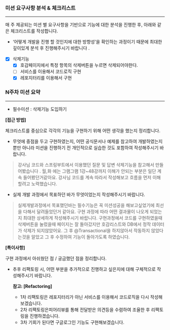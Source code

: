 ### 미션 요구사항 분석 & 체크리스트

---

매 주 제공되는 미션 별 요구사항을 기반으로 기능에 대한 분석을 진행한 후, 아래와 같은 체크리스트를 작성합니다.

- ‘어떻게 개발을 진행 할 것인지에 대한 방향성’을 확인하는 과정이기 때문에 최대한 깊이있게 분석 후 진행해주시기 바랍니다 .

- [x] 삭제기능
    - [x] 호감페이지에서 특정 항목의 삭제버튼을 누르면 삭제되어야한다.
    - [ ] 서비스를 이용해서 코드로직 구현
    - [X] 레포지터리를 이용해서 구현

### N주차 미션 요약

---

- 필수미션 : 삭제기능 도입하기

**[접근 방법]**

체크리스트를 중심으로 각각의 기능을 구현하기 위해 어떤 생각을 했는지 정리합니다.

- 무엇에 중점을 두고 구현하였는지, 어떤 공식문서나 예제를 참고하여 개발하였는지 뿐만 아니라 미션을 진행하기 전 개인적으로 실습한 것도 포함하여 작성해주시기 바랍니다.

> 강사님 코드와 스프링부트에서 이용했던 질문 및 답변 삭제기능을 참고해서 만들어봤습니다 . 월,화 에는 그램그램 1강~48강까지 이해가 안되는 부분은 일단 계속 들어봤던거같아요.
> 강사님 코드를 계속 따라서 작성해보고 흐름을 먼저 이해할려고 노력했습니다.

- 실제 개발 과정에서 목표하던 바가 무엇이었는지 작성해주시기 바랍니다.

> 실제개발과정에서 목표했던바는 필수기능은 꼭 미션성공을 해보고싶었기에 최선을 다해서 달려들었던거 같아요.
> 구현 과정에 따라 어떤 결과물이 나오게 되었는지 최대한 상세하게 작성해주시기 바랍니다.
> 구현과정에서 코드를 구현하였을때 삭제버튼을 눌렀을때 페이지는 잘 돌아갔지만 호감리스트와 DB에서 정작 데이터가 삭제가 되지않았어요.
> 그 후 @Transactional을 하지않아서 작동하지 않았다는것을 알았고 그 후 수정하여 기능이 돌아가도록 하였습니다.



**[특이사항]**

구현 과정에서 아쉬웠던 점 / 궁금했던 점을 정리합니다.

- 추후 리팩토링 시, 어떤 부분을 추가적으로 진행하고 싶은지에 대해 구체적으로 작성해주시기 바랍니다.

  **참고: [Refactoring]**

    - 1차 리팩토링은 레포지터리가 아닌 서비스를 이용해서 코드로직을 다시 작성해보겠습니다.
    - 2차 리팩토링은피어리뷰를 통해 전달받은 의견등을 수렴하여 조율한 후 리팩토링을 진행하겠습니다.
    - 3차 기회가 된다면 구글로그인 기능도 구현해보겠습니다.